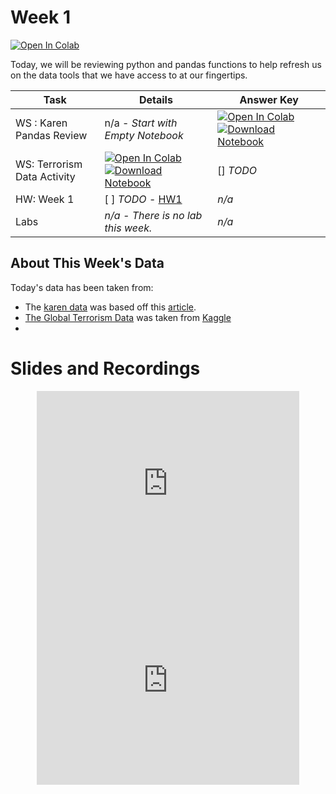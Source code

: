 # Week 1



<!-- Todo add slides -->

<!--[![Download Notebook](https://files.christianfjung.com/buttons/googleSlides.svg)](Link Here)-->

 [![Open In Colab](https://colab.research.google.com/assets/colab-badge.svg)](https://colab.research.google.com/github/christianfjung/Node-Pro/blob/master/week1)

Today, we will be reviewing python and pandas functions to help refresh us on the data tools that we have access to at our fingertips. 

<!-- Comment Out Answer Key -->

| **Task**                    | Details                                                      | Answer Key                                                   |
| --------------------------- | ------------------------------------------------------------ | ------------------------------------------------------------ |
| WS : Karen Pandas Review    | n/a - *Start with Empty Notebook*                            | [![Open In Colab](https://colab.research.google.com/assets/colab-badge.svg)](https://colab.research.google.com/github/christianfjung/Node-Pro/blob/master/week1/BabyNames.ipynb) [![Download Notebook](https://files.christianfjung.com/buttons/DownloadIpynb.svg)](/week1/BabyNames.ipynb) |
| WS: Terrorism Data Activity | [![Open In Colab](https://colab.research.google.com/assets/colab-badge.svg)](https://colab.research.google.com/github/christianfjung/Node-Pro/blob/master/week1/Terrorism.ipynb) [![Download Notebook](https://files.christianfjung.com/buttons/DownloadIpynb.svg)](/week1/Terrorism.ipynb) | [] *TODO*                                                    |
| HW: Week 1                  | [ ] *TODO* - [HW1](/week1/hw1)                               | *n/a*                                                        |
| Labs                        | *n/a - There is no lab this week.*                           | *n/a*                                                        |








## About This Week's  Data

Today's data has been taken from:

* The [karen data](/week1/data/babynames.csv) was based off this [article](https://pudding.cool/2020/06/karen/). 
* [The Global Terrorism Data](/week1/data/terrorism.csv)  was taken from [Kaggle](https://www.kaggle.com/START-UMD/gtd)
* 





# Slides and Recordings



<center> <iframe src="https://docs.google.com/presentation/d/1nbjtZwaHavBhC8evtssKt6yYSCSuGK8WotliftXKbDY/embed" frameborder="0" width="420" height="315" allowfullscreen="true" mozallowfullscreen="true" webkitallowfullscreen="true"></iframe> </center>



<center> <iframe width="420" height="315" src="https://www.youtube.com/embed/hsxukOPEdgg" frameborder="0" allowfullscreen></iframe></center>

